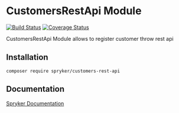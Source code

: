 # CustomersRestApi Module
[![Build Status](https://travis-ci.org/spryker/customers-rest-api.svg)](https://travis-ci.org/spryker/customers-rest-api)
[![Coverage Status](https://coveralls.io/repos/github/spryker/customers-rest-api/badge.svg)](https://coveralls.io/github/spryker/customers-rest-api)

CustomersRestApi Module allows to register customer throw rest api

## Installation

```
composer require spryker/customers-rest-api
```

## Documentation

[Spryker Documentation](https://academy.spryker.com/developing_with_spryker/module_guide/modules.html)
